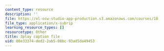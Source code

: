 ```yaml
---
content_type: resource
description: ''
file: https://ol-ocw-studio-app-production.s3.amazonaws.com/courses/18-02-multivariable-calculus-fall-2007/86e33374ded22ab508bc93ad5da49453_seO7-TwXH_I.srt
file_type: application/x-subrip
learning_resource_types: []
resourcetype: Other
title: 3play caption file
uid: 86e33374-ded2-2ab5-08bc-93ad5da49453
---
```


